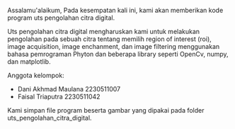 Assalamu'alaikum, Pada kesempatan kali ini, kami akan memberikan kode program uts pengolahan citra digital.

Uts pengolahan citra digital mengharuskan kami untuk melakukan pengolahan pada sebuah citra tentang memilih region of interest (roi), image acquisition, image enchanment, dan image filtering menggunakan bahasa pemrograman Phyton dan beberapa library seperti OpenCv, numpy, dan matplotlib.

Anggota kelompok:
* Dani Akhmad Maulana 2230511007
* Faisal Triaputra 2230511042

Kami simpan file program beserta gambar yang dipakai pada folder uts_pengolahan_citra_digital.
